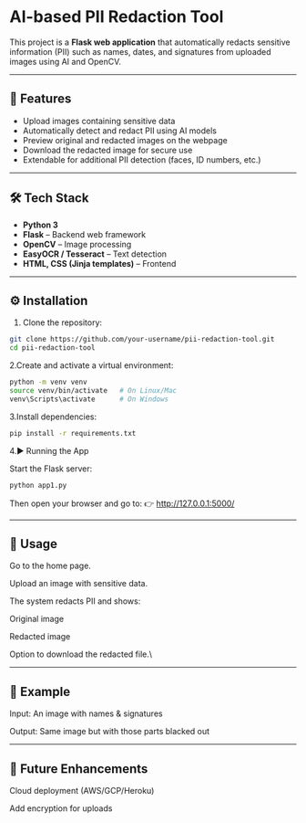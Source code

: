# AI-based PII Redaction Tool

This project is a **Flask web application** that automatically redacts sensitive information (PII) such as names, dates, and signatures from uploaded images using AI and OpenCV.  

---

## 🚀 Features
- Upload images containing sensitive data  
- Automatically detect and redact PII using AI models  
- Preview original and redacted images on the webpage  
- Download the redacted image for secure use  
- Extendable for additional PII detection (faces, ID numbers, etc.)  

---

## 🛠️ Tech Stack
- **Python 3**  
- **Flask** – Backend web framework  
- **OpenCV** – Image processing  
- **EasyOCR / Tesseract** – Text detection  
- **HTML, CSS (Jinja templates)** – Frontend  

---


## ⚙️ Installation
1. Clone the repository:
```bash
git clone https://github.com/your-username/pii-redaction-tool.git
cd pii-redaction-tool
```
2.Create and activate a virtual environment:
  ```bash
  python -m venv venv
source venv/bin/activate   # On Linux/Mac
venv\Scripts\activate      # On Windows
 ```
3.Install dependencies:
  ```bash
  pip install -r requirements.txt
```
4.▶️ Running the App

Start the Flask server:
```bash
python app1.py
```
Then open your browser and go to:
👉 http://127.0.0.1:5000/

---

## 📘 Usage

Go to the home page.

Upload an image with sensitive data.

The system redacts PII and shows:

Original image

Redacted image

Option to download the redacted file.\

---


## 🧩 Example

Input: An image with names & signatures

Output: Same image but with those parts blacked out

---

## 📌 Future Enhancements


Cloud deployment (AWS/GCP/Heroku)

Add encryption for uploads





